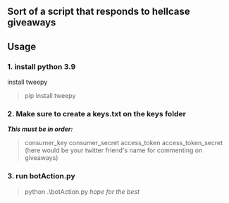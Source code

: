 ## Sort of a script that responds to hellcase giveaways

## Usage

### 1. install python 3.9
install tweepy
>pip install tweepy
### 2. Make sure to create a keys.txt on the keys folder
***This must be in order:***
>consumer_key
>consumer_secret
>access_token
>access_token_secret
>(here would be your twitter friend's name for commenting on giveaways)

### 3. run botAction.py
>python .\botAction.py
*hope for the best*